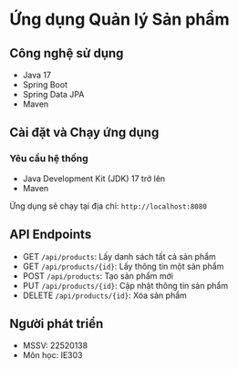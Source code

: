 # Ứng dụng Quản lý Sản phẩm

## Công nghệ sử dụng
- Java 17
- Spring Boot
- Spring Data JPA
- Maven

## Cài đặt và Chạy ứng dụng

### Yêu cầu hệ thống
- Java Development Kit (JDK) 17 trở lên
- Maven

Ứng dụng sẽ chạy tại địa chỉ: `http://localhost:8080`

## API Endpoints
- GET `/api/products`: Lấy danh sách tất cả sản phẩm
- GET `/api/products/{id}`: Lấy thông tin một sản phẩm
- POST `/api/products`: Tạo sản phẩm mới
- PUT `/api/products/{id}`: Cập nhật thông tin sản phẩm
- DELETE `/api/products/{id}`: Xóa sản phẩm

## Người phát triển
- MSSV: 22520138
- Môn học: IE303